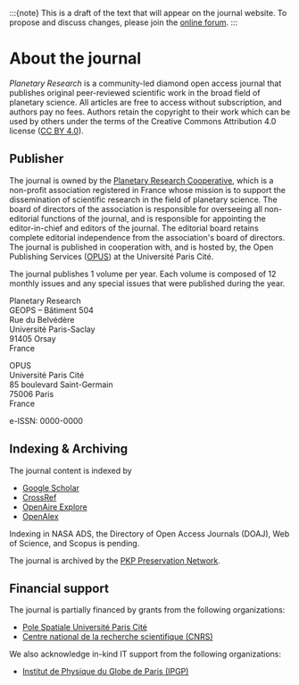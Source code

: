 :::{note}
This is a draft of the text that will appear on the journal website. To propose and discuss changes, please join the [online forum](#forum).
:::

# About the journal

*Planetary Research* is a community-led diamond open access journal that publishes original peer-reviewed scientific work in the broad field of planetary science. All articles are free to access without subscription, and authors pay no fees. Authors retain the copyright to their work which can be used by others under the terms of the Creative Commons Attribution 4.0 license ([CC BY 4.0](https://creativecommons.org/licenses/by/4.0/deed.en)).

## Publisher

The journal is owned by the [Planetary Research Cooperative](https://coop.planetary-research.org), which is a non-profit association registered in France whose mission is to support the dissemination of scientific research in the field of planetary science. The board of directors of the association is responsible for overseeing all non-editorial functions of the journal, and is responsible for appointing the editor-in-chief and editors of the journal. The editorial board retains complete editorial independence from the association's board of directors. The journal is published in cooperation with, and is hosted by, the Open Publishing Services ([OPUS](https://opus.u-paris.fr/)) at the Université Paris Cité.

The journal publishes 1 volume per year. Each volume is composed of 12 monthly issues and any special issues that were published during the year.

Planetary Research </br>
GEOPS – Bâtiment 504 </br>
Rue du Belvédère </br>
Université Paris-Saclay </br>
91405 Orsay </br>
France

OPUS </br>
Université Paris Cité </br>
85 boulevard Saint-Germain </br>
75006 Paris </br>
France

e-ISSN: 0000-0000

## Indexing & Archiving

The journal content is indexed by

* [Google Scholar](https://scholar.google.com/)
* [CrossRef](https://www.crossref.org/)
* [OpenAire Explore](https://explore.openaire.eu/)
* [OpenAlex](https://openalex.org/)

Indexing in NASA ADS, the Directory of Open Access Journals (DOAJ), Web of Science, and Scopus is pending.

The journal is archived by the [PKP Preservation Network](https://pkp.sfu.ca/pkp-pn/).

## Financial support

The journal is partially financed by grants from the following organizations:
* [Pole Spatiale Université Paris Cité](https://u-paris.fr/pole-spatial-universite-paris-cite/)
* [Centre national de la recherche scientifique (CNRS)](https://www.cnrs.fr/)

We also acknowledge in-kind IT support from the following organizations:
* [Institut de Physique du Globe de Paris (IPGP)](https://ipgp.fr)
